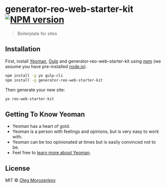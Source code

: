 # generator-reo-web-starter-kit [![NPM version][npm-image]][npm-url]
> Boilerplate for sites

## Installation

First, install [Yeoman](http://yeoman.io), [Gulp](http://gulpjs.com/) and generator-reo-web-starter-kit using [npm](https://www.npmjs.com/) (we assume you have pre-installed [node.js](https://nodejs.org/)).

```bash
npm install -g yo gulp-cli
npm install -g generator-reo-web-starter-kit
```

Then generate your new site:

```bash
yo reo-web-starter-kit
```

## Getting To Know Yeoman

 * Yeoman has a heart of gold.
 * Yeoman is a person with feelings and opinions, but is very easy to work with.
 * Yeoman can be too opinionated at times but is easily convinced not to be.
 * Feel free to [learn more about Yeoman](http://yeoman.io/).

## License

MIT © [Oleg Morozenkov](http://reo7sp.ru)


[npm-image]: https://badge.fury.io/js/generator-reo-web-starter-kit.svg
[npm-url]: https://npmjs.org/package/generator-reo-web-starter-kit
[travis-image]: https://travis-ci.org/reo7sp/generator-reo-web-starter-kit.svg?branch=master
[travis-url]: https://travis-ci.org/reo7sp/generator-reo-web-starter-kit
[daviddm-image]: https://david-dm.org/reo7sp/generator-reo-web-starter-kit.svg?theme=shields.io
[daviddm-url]: https://david-dm.org/reo7sp/generator-reo-web-starter-kit
